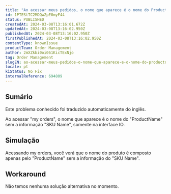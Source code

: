 ```yaml
---
title: "Ao acessar meus pedidos, o nome que aparece é o nome do ProductName sem as informações do SKU Name."
id: 1PTEStTC2MDQwZpE0myF44
status: PUBLISHED
createdAt: 2024-03-08T13:16:01.672Z
updatedAt: 2024-03-08T13:16:02.950Z
publishedAt: 2024-03-08T13:16:02.950Z
firstPublishedAt: 2024-03-08T13:16:02.950Z
contentType: knownIssue
productTeam: Order Management
author: 2mXZkbi0oi061KicTExNjo
tag: Order Management
slugEN: ao-acessar-meus-pedidos-o-nome-que-aparece-e-o-nome-do-productname-sem-as-informacoes-do-sku-name
locale: pt
kiStatus: No Fix
internalReference: 694809
---
```


## Sumário

<div class="alert alert-info">
  <p>Este problema conhecido foi traduzido automaticamente do inglês.</p>
</div>


Ao acessar "my orders", o nome que aparece é o nome do "ProductName" sem a informação "SKU Name", somente na interface IO.


## Simulação


Acessando my orders, você verá que o nome do produto é composto apenas pelo "ProductName" sem a informação do "SKU Name".

## Workaround


Não temos nenhuma solução alternativa no momento.





